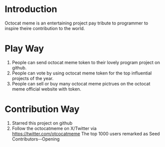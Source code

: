 # Introduction

Octocat meme is an entertaining project pay tribute to programmer to inspire theire contribution to the world.

# Play Way

1. People can send octocat meme token to their lovely program project on github.
2. People can vote by using octocat meme token for the top influential projects of the year.
3. People can sell or buy many octocat meme pictrues on the octocat meme official website with token.

# Contribution Way
1. Starred this project on github
2. Follow the octocatmeme on X/Twitter via https://twitter.com/otcocatmeme
The top 1000 users remarked as Seed Contributors--Opening